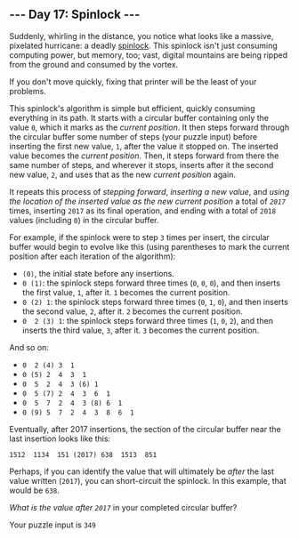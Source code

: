 <article class="day-desc"><h2>--- Day 17: Spinlock ---</h2><p>Suddenly, whirling in the distance, you notice what looks like a massive, <span title="You know, as opposed to all those non-pixelated hurricanes you see on TV.">pixelated hurricane</span>: a deadly <a href="https://en.wikipedia.org/wiki/Spinlock">spinlock</a>. This spinlock isn't just consuming computing power, but memory, too; vast, digital mountains are being ripped from the ground and consumed by the vortex.</p>
<p>If you don't move quickly, fixing that printer will be the least of your problems.</p>
<p>This spinlock's algorithm is simple but efficient, quickly consuming everything in its path. It starts with a circular buffer containing only the value <code>0</code>, which it marks as the <em>current position</em>. It then steps forward through the circular buffer some number of steps (your puzzle input) before inserting the first new value, <code>1</code>, after the value it stopped on.  The inserted value becomes the <em>current position</em>. Then, it steps forward from there the same number of steps, and wherever it stops, inserts after it the second new value, <code>2</code>, and uses that as the new <em>current position</em> again.</p>
<p>It repeats this process of <em>stepping forward</em>, <em>inserting a new value</em>, and <em>using the location of the inserted value as the new current position</em> a total of <code><em>2017</em></code> times, inserting <code>2017</code> as its final operation, and ending with a total of <code>2018</code> values (including <code>0</code>) in the circular buffer.</p>
<p>For example, if the spinlock were to step <code>3</code> times per insert, the circular buffer would begin to evolve like this (using parentheses to mark the current position after each iteration of the algorithm):</p>
<ul>
<li><code>(0)</code>, the initial state before any insertions.</li>
<li><code>0&nbsp;(1)</code>: the spinlock steps forward three times (<code>0</code>, <code>0</code>, <code>0</code>), and then inserts the first value, <code>1</code>, after it. <code>1</code> becomes the current position.</li>
<li><code>0&nbsp;(2)&nbsp;1</code>: the spinlock steps forward three times (<code>0</code>, <code>1</code>, <code>0</code>), and then inserts the second value, <code>2</code>, after it. <code>2</code> becomes the current position.</li>
<li><code>0&nbsp;&nbsp;2&nbsp;(3)&nbsp;1</code>: the spinlock steps forward three times (<code>1</code>, <code>0</code>, <code>2</code>), and then inserts the third value, <code>3</code>, after it. <code>3</code> becomes the current position.</li>
</ul>
<p>And so on:</p>
<ul>
<li><code>0&nbsp;&nbsp;2&nbsp;(4)&nbsp;3&nbsp;&nbsp;1</code></li>
<li><code>0&nbsp;(5)&nbsp;2&nbsp;&nbsp;4&nbsp;&nbsp;3&nbsp;&nbsp;1</code></li>
<li><code>0&nbsp;&nbsp;5&nbsp;&nbsp;2&nbsp;&nbsp;4&nbsp;&nbsp;3&nbsp;(6)&nbsp;1</code></li>
<li><code>0&nbsp;&nbsp;5&nbsp;(7)&nbsp;2&nbsp;&nbsp;4&nbsp;&nbsp;3&nbsp;&nbsp;6&nbsp;&nbsp;1</code></li>
<li><code>0&nbsp;&nbsp;5&nbsp;&nbsp;7&nbsp;&nbsp;2&nbsp;&nbsp;4&nbsp;&nbsp;3&nbsp;(8)&nbsp;6&nbsp;&nbsp;1</code></li>
<li><code>0&nbsp;(9)&nbsp;5&nbsp;&nbsp;7&nbsp;&nbsp;2&nbsp;&nbsp;4&nbsp;&nbsp;3&nbsp;&nbsp;8&nbsp;&nbsp;6&nbsp;&nbsp;1</code></li>
</ul>
<p>Eventually, after 2017 insertions, the section of the circular buffer near the last insertion looks like this:</p>
<pre><code>1512  1134  151 (2017) 638  1513  851</code></pre>
<p>Perhaps, if you can identify the value that will ultimately be <em>after</em> the last value written (<code>2017</code>), you can short-circuit the spinlock.  In this example, that would be <code>638</code>.</p>
<p><em>What is the value after <code>2017</code></em> in your completed circular buffer?</p>
</article>

Your puzzle input is <code class="puzzle-input">349</code>